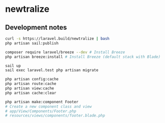 # newtralize

## Development notes
```bash
curl -s https://laravel.build/newtralize | bash
php artisan sail:publish
```

```bash
composer require laravel/breeze --dev # Install Breeze
php artisan breeze:install # Install Breeze (default stack with Blade)
```


```bash
sail up
sail exec laravel.test php artisan migrate
```

```bash
php artisan config:cache
php artisan route:cache
php artisan view:cache
php artisan cache:clear
```

```bash
php artisan make:component Footer 
# Create a new component class and view
# app/View/Components/Footer.php
# resources/views/components/footer.blade.php
```

